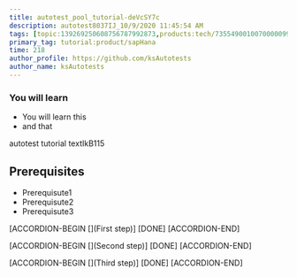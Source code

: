 ```yaml
---
title: autotest_pool_tutorial-deVcSY7c
description: autotest8037IJ_10/9/2020 11:45:54 AM
tags: [topic:139269250608756787992873,products:tech/73554900100700000996,tutorial:experience/advanced]
primary_tag: tutorial:product/sapHana
time: 218
author_profile: https://github.com/ksAutotests
author_name: ksAutotests
---
```

### You will learn
- You will learn this
- and that

autotest tutorial textIkB115

## Prerequisites
- Prerequisute1
- Prerequisute2
- Prerequisute3

[ACCORDION-BEGIN [](First step)]
[DONE]
[ACCORDION-END]

[ACCORDION-BEGIN [](Second step)]
[DONE]
[ACCORDION-END]

[ACCORDION-BEGIN [](Third step)]
[DONE]
[ACCORDION-END]


